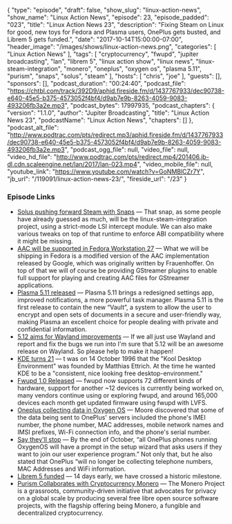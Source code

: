 {
  "type": "episode",
  "draft": false,
  "show_slug": "linux-action-news",
  "show_name": "Linux Action News",
  "episode": 23,
  "episode_padded": "023",
  "title": "Linux Action News 23",
  "description": "Fixing Steam on Linux for good, new toys for Fedora and Plasma users, OnePlus gets busted, and Librem 5 gets funded.",
  "date": "2017-10-14T15:00:00-07:00",
  "header_image": "/images/shows/linux-action-news.png",
  "categories": [
    "Linux Action News"
  ],
  "tags": [
    "cryptocurrency",
    "fwupd",
    "jupiter broadcasting",
    "lan",
    "librem 5",
    "linux action show",
    "linux news",
    "linux-steam-integration",
    "monero",
    "oneplus",
    "oxygen os",
    "plasma 5.11",
    "purism",
    "snaps",
    "solus",
    "steam"
  ],
  "hosts": [
    "chris",
    "joe"
  ],
  "guests": [],
  "sponsors": [],
  "podcast_duration": "00:24:40",
  "podcast_file": "https://chtbl.com/track/392D9/aphid.fireside.fm/d/1437767933/dec90738-e640-45e5-b375-4573052f4bf4/d9ab7e9b-8263-4059-9083-493206fb3a2e.mp3",
  "podcast_bytes": 17997935,
  "podcast_chapters": {
    "version": "1.1.0",
    "author": "Jupiter Broadcasting",
    "title": "Linux Action News 23",
    "podcastName": "Linux Action News",
    "chapters": []
  },
  "podcast_alt_file": "http://www.podtrac.com/pts/redirect.mp3/aphid.fireside.fm/d/1437767933/dec90738-e640-45e5-b375-4573052f4bf4/d9ab7e9b-8263-4059-9083-493206fb3a2e.mp3",
  "podcast_ogg_file": null,
  "video_file": null,
  "video_hd_file": "http://www.podtrac.com/pts/redirect.mp4/201406.jb-dl.cdn.scaleengine.net/lan/2017/lan-023.mp4",
  "video_mobile_file": null,
  "youtube_link": "https://www.youtube.com/watch?v=GoNMBlCZr7Y",
  "jb_url": "/119091/linux-action-news-23/",
  "fireside_url": "/23"
}


### Episode Links

  * [Solus pushing forward Steam with Snaps](https://plus.google.com/+Solus-Project/posts/ZL8C2wBqbfg "Solus pushing forward Steam with Snaps") — That snap, as some people have already guessed as much, will be the linux-steam-integration project, using a strict-mode LSI intercept module. We can also make various tweaks on top of that runtime to enforce ABI compatibility where it might be missing. 
  * [AAC will be supported in Fedora Workstation 27](https://blogs.gnome.org/uraeus/2017/10/12/aac-support-will-be-available-in-fedora-workstation-27/ "AAC will be supported in Fedora Workstation 27") — What we will be shipping in Fedora is a modified version of the AAC implementation released by Google, which was originally written by Frauenhoffer. On top of that we will of course be providing GStreamer plugins to enable full support for playing and creating AAC files for GStreamer applications.
  * [Plasma 5.11 released](https://www.kde.org/announcements/plasma-5.11.0.php "Plasma 5.11 released") — Plasma 5.11 brings a redesigned settings app, improved notifications, a more powerful task manager. Plasma 5.11 is the first release to contain the new “Vault”, a system to allow the user to encrypt and open sets of documents in a secure and user-friendly way, making Plasma an excellent choice for people dealing with private and confidential information.
  * [5.12 aims for Wayland improvements](https://www.phoronix.com/scan.php?page=news_item&px=Plasma-5.12-Wayland-Release "5.12 aims for Wayland improvements") — If we all just use Wayland and report and fix the bugs we run into I'm sure that 5.12 will be an awesome release on Wayland. So please help to make it happen! 
  * [KDE turns 21](https://www.phoronix.com/scan.php?page=news_item&px=KDE-21-Years-Old "KDE turns 21") — t was on 14 October 1996 that the "Kool Desktop Environment" was founded by Matthias Ettrich. At the time he wanted KDE to be a "consistent, nice looking free desktop-environment." 
  * [Fwupd 1.0 Released](https://www.phoronix.com/scan.php?page=news_item&px=fwupd-1.0-Released "Fwupd 1.0 Released") — fwupd now supports 72 different kinds of hardware, support for another ~12 devices is currently being worked on, many vendors continue using or exploring fwupd, and around 165,000 devices each month get updated firmware using fwupd with LVFS. 
  * [Oneplus collecting data in Oxygen OS](http://www.androidpolice.com/2017/10/10/never-settle-oneplus-found-collecting-personally-identifiable-analytics-data-phone-owners/ "Oneplus collecting data in Oxygen OS") — Moore discovered that some of the data being sent to OnePlus' servers included the phone's IMEI number, the phone number, MAC addresses, mobile network names and IMSI prefixes, Wi-Fi connection info, and the phone's serial number. 
  * [Say they'll stop](https://www.xda-developers.com/oneplus-talks-oxygenos-analytics-stops/ "Say they'll stop") — By the end of October, “all OnePlus phones running OxygenOS will have a prompt in the setup wizard that asks users if they want to join our user experience program.” Not only that, but he also stated that OnePlus “will no longer be collecting telephone numbers, MAC Addresses and WiFi information.
  * [Librem 5 funded](https://puri.sm/posts/librem-5-over-1-6-million-what-this-means-for-you/ "Librem 5 funded") — 14 days early, we have crossed a historic milestone.
  * [Purism Collaborates with Cryptocurrency Monero](https://puri.sm/posts/purism-collaborates-with-cryptocurrency-monero-to-enable-mobile-payments/ "Purism Collaborates with Cryptocurrency Monero") — The Monero Project is a grassroots, community-driven initiative that advocates for privacy on a global scale by producing several free libre open source software projects, with the flagship offering being Monero, a fungible and decentralized cryptocurrency.


